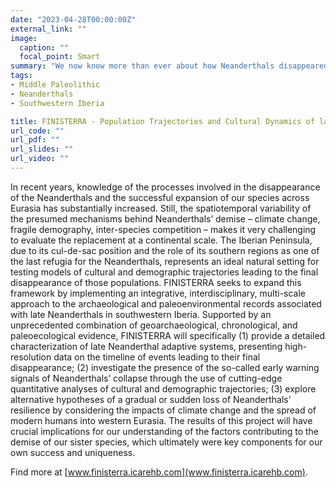 ```yaml
---
date: "2023-04-28T00:00:00Z"
external_link: ""
image:
  caption: ""
  focal_point: Smart
summary: "We now know more than ever about how Neanderthals disappeared and how our species successfully expanded across a single, enormous piece of land called Eurasia. Nevertheless, challenges remain in assessing how it all unfolded across this combined landmass. To address these obstacles, the EU-funded FINISTERRA project will focus its studies on the Iberian Peninsula, which is considered one of the last refuge zones of Neanderthals. It will introduce high-resolution data on the events that caused Neanderthals’ final disappearance, explore the existence of early warning signals of their demise and investigate other hypotheses about how they steadily or abruptly lost their resiliency."
tags:
- Middle Paleolithic
- Neanderthals
- Southwestern Iberia

title: FINISTERRA - Population Trajectories and Cultural Dynamics of late Neanderthals in Far Western Eurasia
url_code: ""
url_pdf: ""
url_slides: ""
url_video: ""
---
```


In recent years, knowledge of the processes involved in the disappearance of the Neanderthals and the successful expansion of our species across Eurasia has substantially increased. Still, the spatiotemporal variability of the presumed mechanisms behind Neanderthals’ demise – climate change, fragile demography, inter-species competition – makes it very challenging to evaluate the replacement at a continental scale. The Iberian Peninsula, due to its cul-de-sac position and the role of its southern regions as one of the last refugia for the Neanderthals, represents an ideal natural setting for testing models of cultural and demographic trajectories leading to the final disappearance of those populations. FINISTERRA seeks to expand this framework by implementing an integrative, interdisciplinary, multi-scale approach to the archaeological and paleoenvironmental records associated with late Neanderthals in southwestern Iberia. Supported by an unprecedented combination of geoarchaeological, chronological, and paleoecological evidence, FINISTERRA will specifically (1) provide a detailed characterization of late Neanderthal adaptive systems, presenting high-resolution data on the timeline of events leading to their final disappearance; (2) investigate the presence of the so-called early warning signals of Neanderthals’ collapse through the use of cutting-edge quantitative analyses of cultural and demographic trajectories; (3) explore alternative hypotheses of a gradual or sudden loss of Neanderthals’ resilience by considering the impacts of climate change and the spread of modern humans into western Eurasia. The results of this project will have crucial implications for our understanding of the factors contributing to the demise of our sister species, which ultimately were key components for our own success and uniqueness.

Find more at [www.finisterra.icarehb.com](www.finisterra.icarehb.com).